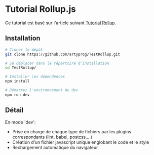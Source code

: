 # Tutorial Rollup.js

Ce tutorial est basé sur l'article suivant [Tutorial Rollup](https://code.lengstorf.com/learn-rollup-js/).  

## Installation 

``` sh
# Cloner le dépôt
git clone https://github.com/artyprog/TestRollup.git

# Se déplacer dans le répertoire d'installation
cd TestRollup/

# Installer les dépendences
npm install

# Démarrez l'environnement de dev
npm run dev
```

## Détail

En mode 'dev':
   - Prise en charge de chaque type de fichiers par les plugins correspondants (lint, babel, postcss....)
   - Création d'un fichier javascript unique englobant le code et le style
   - Rechargement automatique du navigateur

